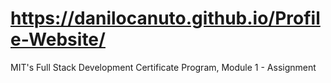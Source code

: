 # https://danilocanuto.github.io/Profile-Website/
<file src="input.html styles.css"/>
MIT's Full Stack Development Certificate Program, Module 1 - Assignment
